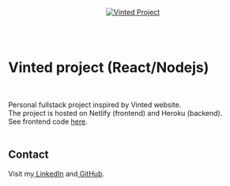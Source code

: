 <p align="center">
<a href="https://vinted-yann.netlify.app/">
  <img src="https://res.cloudinary.com/dssoozni5/image/upload/v1631090017/vinted/readme/vinted_drgbii.jpg" alt ="Vinted Project"  />
  </a>
</p>
<br/>
<br/>
<h1>Vinted project (React/Nodejs)</h1>
<br/>

<p> Personal fullstack project inspired by Vinted website.<br>
The project is hosted on Netlify (frontend) and Heroku (backend).<br> 
See frontend code <a href="https://github.com/acctYann/Vinted-frontend.git"> here</a>.</br>
<br/>

<h2>Contact</h2>
<p>Visit my<a href="www.linkedin.com/in/yann-poncet-975b10216"> LinkedIn</a> and<a href="https://github.com/acctYann"> GitHub</a>.</p>
<br/>
